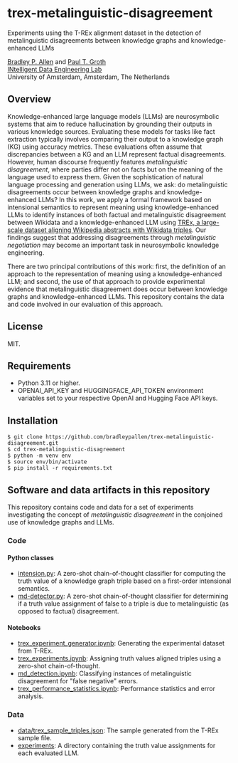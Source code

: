 # trex-metalinguistic-disagreement
 Experiments using the T-REx alignment dataset in the detection of metalinguistic disagreements between knowledge graphs and knowledge-enhanced LLMs

 [Bradley P. Allen](https://orcid.org/0000-0003-0216-3930) and [Paul T. Groth](https://orcid.org/0000-0003-0183-6910)   
 [INtelligent Data Engineering Lab](https://indelab.org/)  
 University of Amsterdam, Amsterdam, The Netherlands

## Overview
Knowledge-enhanced large language models (LLMs) are neurosymbolic systems that aim to reduce hallucination by grounding their outputs in various knowledge sources. Evaluating these models for tasks like fact extraction typically involves comparing their output to a knowledge graph (KG) using accuracy metrics. These evaluations often assume that discrepancies between a KG and an LLM represent factual disagreements. However, human discourse frequently features *metalinguistic disagreement*, where parties differ not on facts but on the meaning of the language used to express them. Given the sophistication of natural language processing and generation using LLMs, we ask: do metalinguistic disagreements occur between knowledge graphs and knowledge-enhanced LLMs? In this work, we apply a formal framework based on intensional semantics to represent meaning using knowledge-enhanced LLMs to identify instances of both factual and metalinguistic disagreement between Wikidata and a knowledge-enhanced LLM using [TREx, a large-scale dataset aligning Wikipedia abstracts with Wikidata triples](https://hadyelsahar.github.io/t-rex/).
Our findings suggest that addressing disagreements through *metalinguistic negotiation* may become an important task in neurosymbolic knowledge engineering. 

There are two principal contributions of this work: first, the definition of an approach to the representation of meaning using a knowledge-enhanced LLM; and second, the use of that approach to provide experimental evidence that metalinguistic disagreement does occur between knowledge graphs and knowledge-enhanced LLMs. This repository contains the data and code involved in our evaluation of this approach.

## License
MIT.

## Requirements
- Python 3.11 or higher.
- OPENAI_API_KEY and HUGGINGFACE_API_TOKEN environment variables set to your respective OpenAI and Hugging Face API keys.

## Installation
    $ git clone https://github.com/bradleypallen/trex-metalinguistic-disagreement.git
    $ cd trex-metalinguistic-disagreement
    $ python -m venv env
    $ source env/bin/activate
    $ pip install -r requirements.txt

## Software and data artifacts in this repository

This repository contains code and data for a set of experiments investigating the concept of *metalinguistic disagreement* in the conjoined use of knowledge graphs and LLMs.

### Code

#### Python classes

- [intension.py](https://github.com/bradleypallen/trex-metalinguistic-disagreement/blob/main/intension.py): A zero-shot chain-of-thought classifier for computing the truth value of a knowledge graph triple based on a first-order intensional semantics.
- [md-detector.py](https://github.com/bradleypallen/trex-metalinguistic-disagreement/blob/main/md_detector.py): A zero-shot chain-of-thought classifier for determining if a truth value assignment of false to a triple is due to metalinguistic (as opposed to factual) disagreement.

#### Notebooks

- [trex_experiment_generator.ipynb](https://github.com/bradleypallen/trex-metalinguistic-disagreement/blob/main/trex_experiment_generator.ipynb): Generating the experimental dataset from T-REx.
- [trex_experiments.ipynb](https://github.com/bradleypallen/trex-metalinguistic-disagreement/blob/main/trex_experiments.ipynb): Assigning truth values aligned triples using a zero-shot chain-of-thought.
- [md_detection.ipynb](https://github.com/bradleypallen/trex-metalinguistic-disagreement/blob/main/md_detection.ipynb): Classifying instances of metalinguistic disagreement for "false negative" errors.
- [trex_performance_statistics.ipynb](https://github.com/bradleypallen/trex-metalinguistic-disagreement/blob/main/trex_performance_statistics.ipynb): Performance statistics and error analysis.

### Data

- [data/trex_sample_triples.json](https://github.com/bradleypallen/trex-metalinguistic-disagreement/blob/main/data/trex_sample_triples.json): The sample generated from the T-REx sample file.
- [experiments](https://github.com/bradleypallen/trex-metalinguistic-disagreement/tree/main/experiments): A directory containing the truth value assignments for each evaluated LLM.
